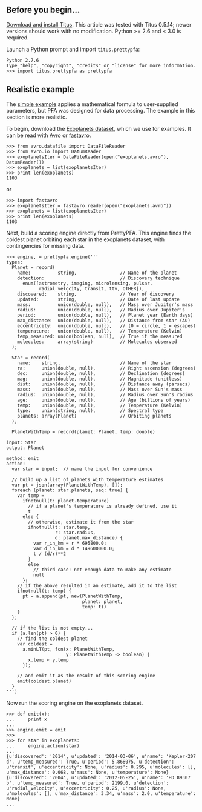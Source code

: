 ## Before you begin...

[Download and install Titus](Installation#case-4-you-want-to-install-titus-in-python).  This article was tested with Titus 0.5.14; newer versions should work with no modification.  Python >= 2.6 and < 3.0 is required.

Launch a Python prompt and import `titus.prettypfa`:

    Python 2.7.6
    Type "help", "copyright", "credits" or "license" for more information.
    >>> import titus.prettypfa as prettypfa

## Realistic example

The [simple example](PrettyPFA-Simple-Example) applies a mathematical formula to user-supplied parameters, but PFA was designed for data processing.  The example in this section is more realistic.

To begin, download the [Exoplanets dataset](/public/data/exoplanets.avro), which we use for examples.  It can be read with [Avro](https://pypi.python.org/pypi/avro) or [fastavro](https://pypi.python.org/pypi/avro).

    >>> from avro.datafile import DataFileReader
    >>> from avro.io import DatumReader
    >>> exoplanetsIter = DataFileReader(open("exoplanets.avro"), DatumReader())
    >>> exoplanets = list(exoplanetsIter)
    >>> print len(exoplanets)
    1103

or

    >>> import fastavro
    >>> exoplanetsIter = fastavro.reader(open("exoplanets.avro"))
    >>> exoplanets = list(exoplanetsIter)
    >>> print len(exoplanets)
    1103

Next, build a scoring engine directly from PrettyPFA.  This engine finds the coldest planet orbiting each     star in the exoplanets dataset, with contingencies for missing data.

    >>> engine, = prettypfa.engine('''
    types:
      Planet = record(
        name:          string,                // Name of the planet
        detection:                            // Discovery technique
          enum([astrometry, imaging, microlensing, pulsar,
                radial_velocity, transit, ttv, OTHER]),
        discovered:    string,                // Year of discovery
        updated:       string,                // Date of last update
        mass:          union(double, null),   // Mass over Jupiter's mass
        radius:        union(double, null),   // Radius over Jupiter's
        period:        union(double, null),   // Planet year (Earth days)
        max_distance:  union(double, null),   // Distance from star (AU)
        eccentricity:  union(double, null),   // (0 = circle, 1 = escapes)
        temperature:   union(double, null),   // Temperature (Kelvin)
        temp_measured: union(boolean, null),  // True if the measured
        molecules:     array(string)          // Molecules observed
      );

      Star = record(
        name:    string,                      // Name of the star
        ra:      union(double, null),         // Right ascension (degrees)
        dec:     union(double, null),         // Declination (degrees)
        mag:     union(double, null),         // Magnitude (unitless)
        dist:    union(double, null),         // Distance away (parsecs)
        mass:    union(double, null),         // Mass over Sun's mass
        radius:  union(double, null),         // Radius over Sun's radius
        age:     union(double, null),         // Age (billions of years)
        temp:    union(double, null),         // Temperature (Kelvin)
        type:    union(string, null),         // Spectral type
        planets: array(Planet)                // Orbiting planets
      );

      PlanetWithTemp = record(planet: Planet, temp: double)

    input: Star
    output: Planet

    method: emit
    action:
      var star = input;  // name the input for convenience

      // build up a list of planets with temperature estimates
      var pt = json(array(PlanetWithTemp), []);
      foreach (planet: star.planets, seq: true) {
        var temp =
          ifnotnull(t: planet.temperature)
            // if a planet's temperature is already defined, use it
            t
          else {
            // otherwise, estimate it from the star
            ifnotnull(t: star.temp,
                      r: star.radius,
                      d: planet.max_distance) {
              var r_in_km = r * 695800.0;
              var d_in_km = d * 149600000.0;
              t / (d/r)**2
            }
            else
              // third case: not enough data to make any estimate
              null
          };
        // if the above resulted in an estimate, add it to the list
        ifnotnull(t: temp) {
          pt = a.append(pt, new(PlanetWithTemp,
                                planet: planet,
                                temp: t))
        }
      };

      // if the list is not empty...
      if (a.len(pt) > 0) {
        // find the coldest planet
        var coldest =
          a.minLT(pt, fcn(x: PlanetWithTemp,
                          y: PlanetWithTemp -> boolean) {
            x.temp < y.temp
          });

        // and emit it as the result of this scoring engine
        emit(coldest.planet)
      }
    ''')

Now run the scoring engine on the exoplanets dataset.

    >>> def emit(x):
    ...     print x
    ...
    >>> engine.emit = emit
    >>>
    >>> for star in exoplanets:
    ...     engine.action(star)
    ...
    {u'discovered': '2014', u'updated': '2014-03-06', u'name': 'Kepler-207 d', u'temp_measured': True, u'period': 5.868075, u'detection': u'transit', u'eccentricity': None, u'radius': 0.295, u'molecules': [], u'max_distance': 0.068, u'mass': None, u'temperature': None}
    {u'discovered': '2004', u'updated': '2012-05-25', u'name': 'HD 89307 b', u'temp_measured': True, u'period': 2199.0, u'detection': u'radial_velocity', u'eccentricity': 0.25, u'radius': None, u'molecules': [], u'max_distance': 3.34, u'mass': 2.0, u'temperature': None}
    ...

